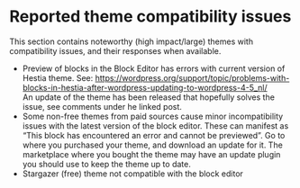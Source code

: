 # Reported theme compatibility issues

This section contains noteworthy (high impact/large) themes with compatibility issues, and their responses when available.

- Preview of blocks in the Block Editor has errors with current version of Hestia theme. See: https://wordpress.org/support/topic/problems-with-blocks-in-hestia-after-wordpress-updating-to-wordpress-4-5_nl/ <br>An update of the theme has been released that hopefully solves the issue, see comments under he linked post.
- Some non-free themes from paid sources cause minor incompatibility issues with the latest version of the block editor. These can manifest as “This block has encountered an error and cannot be previewed”. Go to where you purchased your theme, and download an update for it. The marketplace where you bought the theme may have an update plugin you should use to keep the theme up to date.
- Stargazer (free) theme not compatible with the block editor